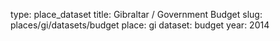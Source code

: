 type: place_dataset
title: Gibraltar / Government Budget
slug: places/gi/datasets/budget
place: gi
dataset: budget
year: 2014
